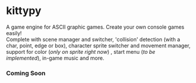 # kittypy
A game engine for ASCII graphic games. Create your own console games easily!<br>
Complete with scene manager and switcher, 'collision' detection (with a char, point, edge or box), character sprite switcher and movement manager, support for color (*only on sprite right now*) , start menu (*to be implemented*), in-game music and more.
### Coming Soon
